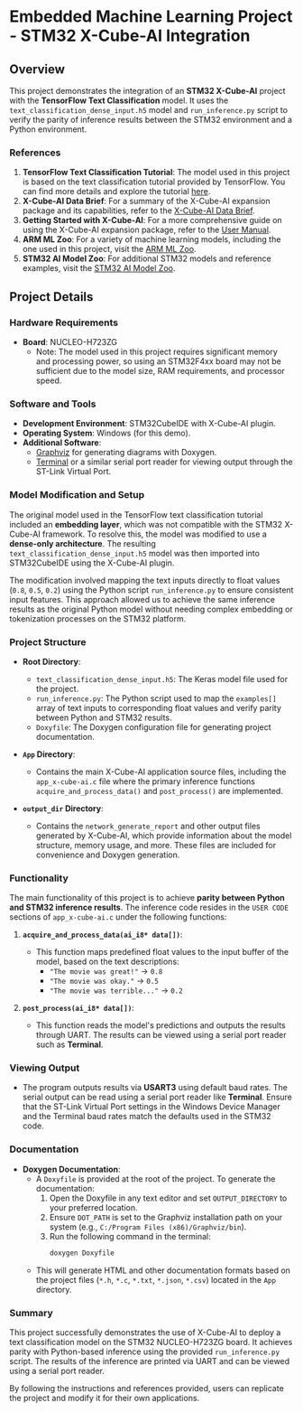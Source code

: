 # Embedded Machine Learning Project - STM32 X-Cube-AI Integration

## Overview

This project demonstrates the integration of an **STM32 X-Cube-AI** project with the **TensorFlow Text Classification** model. It uses the `text_classification_dense_input.h5` model and `run_inference.py` script to verify the parity of inference results between the STM32 environment and a Python environment.

### References

1. **TensorFlow Text Classification Tutorial**: The model used in this project is based on the text classification tutorial provided by TensorFlow. You can find more details and explore the tutorial [here](https://www.tensorflow.org/tutorials/keras/text_classification).
2. **X-Cube-AI Data Brief**: For a summary of the X-Cube-AI expansion package and its capabilities, refer to the [X-Cube-AI Data Brief](https://www.st.com/resource/en/data_brief/x-cube-ai.pdf).
3. **Getting Started with X-Cube-AI**: For a more comprehensive guide on using the X-Cube-AI expansion package, refer to the [User Manual](https://www.st.com/resource/en/user_manual/dm00570145-getting-started-with-xcubeai-expansion-package-for-artificial-intelligence-ai-stmicroelectronics.pdf).
4. **ARM ML Zoo**: For a variety of machine learning models, including the one used in this project, visit the [ARM ML Zoo](https://github.com/ARM-software/ML-zoo).
5. **STM32 AI Model Zoo**: For additional STM32 models and reference examples, visit the [STM32 AI Model Zoo](https://github.com/STMicroelectronics/stm32ai-modelzoo).

## Project Details

### Hardware Requirements

- **Board**: NUCLEO-H723ZG
  - Note: The model used in this project requires significant memory and processing power, so using an STM32F4xx board may not be sufficient due to the model size, RAM requirements, and processor speed.
  
### Software and Tools

- **Development Environment**: STM32CubeIDE with X-Cube-AI plugin.
- **Operating System**: Windows (for this demo).
- **Additional Software**:
  - [Graphviz](https://graphviz.gitlab.io/download/) for generating diagrams with Doxygen.
  - [Terminal](https://sites.google.com/site/terminalbpp/) or a similar serial port reader for viewing output through the ST-Link Virtual Port.

### Model Modification and Setup

The original model used in the TensorFlow text classification tutorial included an **embedding layer**, which was not compatible with the STM32 X-Cube-AI framework. To resolve this, the model was modified to use a **dense-only architecture**. The resulting `text_classification_dense_input.h5` model was then imported into STM32CubeIDE using the X-Cube-AI plugin.

The modification involved mapping the text inputs directly to float values (`0.8`, `0.5`, `0.2`) using the Python script `run_inference.py` to ensure consistent input features. This approach allowed us to achieve the same inference results as the original Python model without needing complex embedding or tokenization processes on the STM32 platform.

### Project Structure

- **Root Directory**:
  - `text_classification_dense_input.h5`: The Keras model file used for the project.
  - `run_inference.py`: The Python script used to map the `examples[]` array of text inputs to corresponding float values and verify parity between Python and STM32 results.
  - `Doxyfile`: The Doxygen configuration file for generating project documentation.
  
- **`App` Directory**:
  - Contains the main X-Cube-AI application source files, including the `app_x-cube-ai.c` file where the primary inference functions `acquire_and_process_data()` and `post_process()` are implemented.

- **`output_dir` Directory**:
  - Contains the `network_generate_report` and other output files generated by X-Cube-AI, which provide information about the model structure, memory usage, and more. These files are included for convenience and Doxygen generation.

### Functionality

The main functionality of this project is to achieve **parity between Python and STM32 inference results**. The inference code resides in the `USER CODE` sections of `app_x-cube-ai.c` under the following functions:

1. **`acquire_and_process_data(ai_i8* data[])`**:
   - This function maps predefined float values to the input buffer of the model, based on the text descriptions:
     - `"The movie was great!"` → `0.8`
     - `"The movie was okay."` → `0.5`
     - `"The movie was terrible..."` → `0.2`

2. **`post_process(ai_i8* data[])`**:
   - This function reads the model's predictions and outputs the results through UART. The results can be viewed using a serial port reader such as **Terminal**.

### Viewing Output

- The program outputs results via **USART3** using default baud rates. The serial output can be read using a serial port reader like **Terminal**. Ensure that the ST-Link Virtual Port settings in the Windows Device Manager and the Terminal baud rates match the defaults used in the STM32 code.

### Documentation

- **Doxygen Documentation**:
  - A `Doxyfile` is provided at the root of the project. To generate the documentation:
    1. Open the Doxyfile in any text editor and set `OUTPUT_DIRECTORY` to your preferred location.
    2. Ensure `DOT_PATH` is set to the Graphviz installation path on your system (e.g., `C:/Program Files (x86)/Graphviz/bin`).
    3. Run the following command in the terminal:
       ```bash
       doxygen Doxyfile
       ```
  - This will generate HTML and other documentation formats based on the project files (`*.h`, `*.c`, `*.txt`, `*.json`, `*.csv`) located in the `App` directory.

### Summary

This project successfully demonstrates the use of X-Cube-AI to deploy a text classification model on the STM32 NUCLEO-H723ZG board. It achieves parity with Python-based inference using the provided `run_inference.py` script. The results of the inference are printed via UART and can be viewed using a serial port reader.

By following the instructions and references provided, users can replicate the project and modify it for their own applications.

